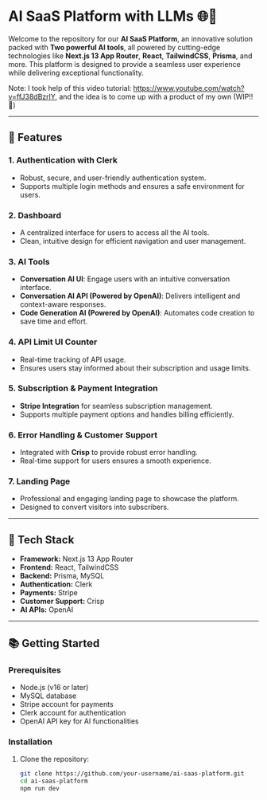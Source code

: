 # AI SaaS Platform with LLMs 🌐🤖

Welcome to the repository for our **AI SaaS Platform**, an innovative solution packed with **Two powerful AI tools**, all powered by cutting-edge technologies like **Next.js 13 App Router**, **React**, **TailwindCSS**, **Prisma**, and more. This platform is designed to provide a seamless user experience while delivering exceptional functionality. 

Note: I took help of this video tutorial: https://www.youtube.com/watch?v=ffJ38dBzrlY, and the idea is to come up with a product of my own (WIP!! 🚀)

---

## 🌟 **Features**
### 1. **Authentication with Clerk**
   - Robust, secure, and user-friendly authentication system.
   - Supports multiple login methods and ensures a safe environment for users.

### 2. **Dashboard**
   - A centralized interface for users to access all the AI tools.
   - Clean, intuitive design for efficient navigation and user management.

### 3. **AI Tools**
   - **Conversation AI UI**: Engage users with an intuitive conversation interface.
   - **Conversation AI API (Powered by OpenAI)**: Delivers intelligent and context-aware responses.
   - **Code Generation AI (Powered by OpenAI)**: Automates code creation to save time and effort.

### 4. **API Limit UI Counter**
   - Real-time tracking of API usage.
   - Ensures users stay informed about their subscription and usage limits.

### 5. **Subscription & Payment Integration**
   - **Stripe Integration** for seamless subscription management.
   - Supports multiple payment options and handles billing efficiently.

### 6. **Error Handling & Customer Support**
   - Integrated with **Crisp** to provide robust error handling.
   - Real-time support for users ensures a smooth experience.

### 7. **Landing Page**
   - Professional and engaging landing page to showcase the platform.
   - Designed to convert visitors into subscribers.

---

## 🚀 **Tech Stack**
- **Framework:** Next.js 13 App Router
- **Frontend:** React, TailwindCSS
- **Backend:** Prisma, MySQL
- **Authentication:** Clerk
- **Payments:** Stripe
- **Customer Support:** Crisp
- **AI APIs:** OpenAI

---

## 📚 **Getting Started**

### Prerequisites
- Node.js (v16 or later)
- MySQL database
- Stripe account for payments
- Clerk account for authentication
- OpenAI API key for AI functionalities

### Installation
1. Clone the repository:
   ```bash
   git clone https://github.com/your-username/ai-saas-platform.git
   cd ai-saas-platform
   npm run dev
